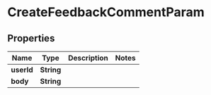 

# CreateFeedbackCommentParam


## Properties

| Name | Type | Description | Notes |
|------------ | ------------- | ------------- | -------------|
|**userId** | **String** |  |  |
|**body** | **String** |  |  |



